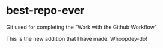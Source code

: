 # best-repo-ever
Git used for completing the "Work with the Github Workflow"

This is the new addition that I have made. Whoopdey-do!